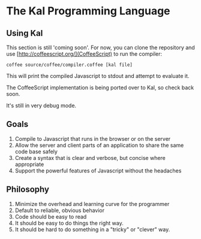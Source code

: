 The Kal Programming Language
============================

Using Kal
---------
This section is still 'coming soon'. For now, you can clone the repository and use [http://coffeescript.org/](CoffeeScript) to run the compiler:

    coffee source/coffee/compiler.coffee [kal file]

This will print the compiled Javascript to stdout and attempt to evaluate it.

The CoffeeScript implementation is being ported over to Kal, so check back soon.

It's still in very debug mode.


Goals
-----
1. Compile to Javascript that runs in the browser or on the server
2. Allow the server and client parts of an application to share the same code base safely
3. Create a syntax that is clear and verbose, but concise where appropriate
4. Support the powerful features of Javascript without the headaches

Philosophy
----------
1. Minimize the overhead and learning curve for the programmer
2. Default to reliable, obvious behavior
3. Code should be easy to read
4. It should be easy to do things the right way.
5. It should be hard to do something in a "tricky" or "clever" way.
